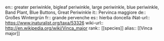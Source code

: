 

en:: greater periwinkle, bigleaf periwinkle, large periwinkle, blue periwinkle, Band Plant, Blue Buttons, Great Periwinkle
it:: Pervinca maggiore
de:: Großes Wintergrün
fr:: grande pervenche
es:: hierba doncella
iNat-url:: https://www.inaturalist.org/taxa/53326
wiki-url:: http://en.wikipedia.org/wiki/Vinca_major
rank:: [[species]]
alias:: [[Vinca major]]